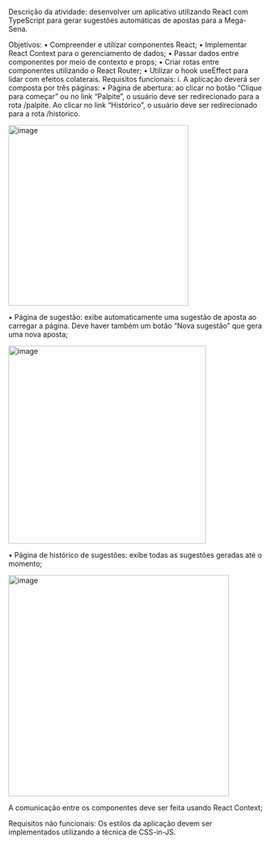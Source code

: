 Descrição da atividade: desenvolver um aplicativo utilizando React com TypeScript para gerar sugestões 
automáticas de apostas para a Mega-Sena. 

Objetivos: 
• Compreender e utilizar componentes React; 
• Implementar React Context para o gerenciamento de dados; 
• Passar dados entre componentes por meio de contexto e props; 
• Criar rotas entre componentes utilizando o React Router; 
• Utilizar o hook useEffect para lidar com efeitos colaterais. 
Requisitos funcionais: 
i. 
A aplicação deverá ser composta por três páginas: 
• Página de abertura: ao clicar no botão “Clique para começar” ou no link “Palpite”, o usuário deve ser 
redirecionado para a rota /palpite. Ao clicar no link “Histórico”, o usuário deve ser redirecionado 
para a rota /historico. 

<img width="356" alt="image" src="https://github.com/user-attachments/assets/c78aaba7-5688-4d16-bb18-d569d4adc506" />

• Página de sugestão: exibe automaticamente uma sugestão de aposta ao carregar a página. Deve 
haver também um botão “Nova sugestão” que gera uma nova aposta; 

<img width="390" alt="image" src="https://github.com/user-attachments/assets/6aa1fa18-d8b7-484d-89d8-359beb8a98d3" />

• Página de histórico de sugestões: exibe todas as sugestões geradas até o momento; 

<img width="436" alt="image" src="https://github.com/user-attachments/assets/574eaef3-cc4a-4f64-8663-3ae83ce1c08d" />

A comunicação entre os componentes deve ser feita usando React Context; 

Requisitos não funcionais: 
Os estilos da aplicação devem ser implementados utilizando a técnica de CSS-in-JS. 

